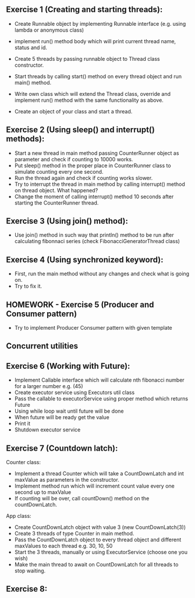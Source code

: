 ## Exercise 1 (Creating and starting threads):
* Create Runnable object by implementing Runnable interface (e.g. using lambda or anonymous class)
* implement run() method body which will print current thread name, status and id.
* Create 5 threads by passing runnable object to Thread class constructor.
* Start threads by calling start() method on every thread object and run main() method.

* Write own class which will extend the Thread class, override and implement run() method with the same functionality as above.
* Create an object of your class and start a thread.


## Exercise 2 (Using sleep() and interrupt() methods):
* Start a new thread in main method passing CounterRunner object as parameter and check if counting to 10000 works.
* Put sleep() method in the proper place in CounterRunner class to simulate counting every one second. 
* Run the thread again and check if counting works slower.
* Try to interrupt the thread in main method by calling interrupt() method on thread object. What happened? 
* Change the moment of calling interrupt() method 10 seconds after starting the CounterRunner thread.

## Exercise 3 (Using join() method):
* Use join() method in such way that println() method to be run after calculating fibonnaci series (check FibonacciGeneratorThread class)

## Exercise 4 (Using synchronized keyword):
* First, run the main method without any changes and check what is going on.
* Try to fix it. 

## HOMEWORK - Exercise 5 (Producer and Consumer pattern)
* Try to implement Producer Consumer pattern with given template

Concurrent utilities
-----------------------------------------------------------------------
## Exercise 6 (Working with Future):
* Implement Callable interface which will calculate nth fibonacci number for a larger number e.g. (45)
* Create executor service using Executors util class 
* Pass the callable to executorService using proper method which returns Future
* Using while loop wait until future will be done
* When future will be ready get the value
* Print it
* Shutdown executor service

## Exercise 7 (Countdown latch):
Counter class:
* Implement a thread Counter which will take a CountDownLatch and int maxValue as parameters in the constructor. 
* Implement method run which will increment count value every one second up to maxValue
* If counting will be over, call countDown() method on the countDownLatch.

App class:
* Create CountDownLatch object with value 3 (new CountDownLatch(3))
* Create 3 threads of type Counter in main method.
* Pass the CountDownLatch object to every thread object and different maxValues to each thread e.g. 30, 10, 50
* Start the 3 threads, manually or using ExecutorService (choose one you wish)
* Make the main thread to await on CountDownLatch for all threads to stop waiting.

## Exercise 8:

